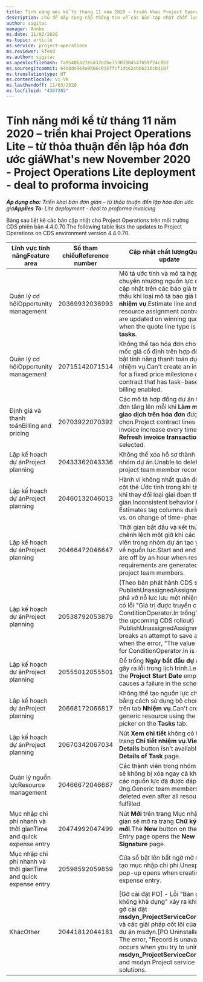 ```yaml
---
title: Tính năng mới kể từ tháng 11 năm 2020 – triển khai Project Operations Lite – từ thỏa thuận đến lập hóa đơn ước giá
description: Chủ đề này cung cấp thông tin về các bản cập nhật chất lượng được cung cấp trong lần triển khai bản phát hành Project Operations Lite tháng 11 năm 2020 - từ thỏa thuận đến lập hóa đơn ước giá.
author: sigitac
manager: Annbe
ms.date: 11/02/2020
ms.topic: article
ms.service: project-operations
ms.reviewer: kfend
ms.author: sigitac
ms.openlocfilehash: fa95406a27e6d32d2be75303904547b59f24c8b2
ms.sourcegitcommit: 64d0de964a9b66c015ffcf1db62cbb6216cb3187
ms.translationtype: HT
ms.contentlocale: vi-VN
ms.lasthandoff: 11/03/2020
ms.locfileid: "4367202"
---
```

# <a name="whats-new-november-2020---project-operations-lite-deployment---deal-to-proforma-invoicing"></a><span data-ttu-id="fb989-103">Tính năng mới kể từ tháng 11 năm 2020 – triển khai Project Operations Lite – từ thỏa thuận đến lập hóa đơn ước giá</span><span class="sxs-lookup"><span data-stu-id="fb989-103">What's new November 2020 - Project Operations Lite deployment - deal to proforma invoicing</span></span>

<span data-ttu-id="fb989-104">_**Áp dụng cho:** Triển khai bản đơn giản – từ thỏa thuận đến lập hóa đơn ước giá_</span><span class="sxs-lookup"><span data-stu-id="fb989-104">_**Applies To:** Lite deployment - deal to proforma invoicing_</span></span>

<span data-ttu-id="fb989-105">Bảng sau liệt kê các bản cập nhật cho Project Operations trên môi trường CDS phiên bản 4.4.0.70.</span><span class="sxs-lookup"><span data-stu-id="fb989-105">The following table lists the updates to Project Operations on CDS environment version 4.4.0.70.</span></span>

| <span data-ttu-id="fb989-106">Lĩnh vực tính năng</span><span class="sxs-lookup"><span data-stu-id="fb989-106">Feature area</span></span>                 | <span data-ttu-id="fb989-107">Số tham chiếu</span><span class="sxs-lookup"><span data-stu-id="fb989-107">Reference number</span></span> | <span data-ttu-id="fb989-108">Cập nhật chất lượng</span><span class="sxs-lookup"><span data-stu-id="fb989-108">Quality update</span></span>                                                                                                                                                                    |
|------------------------------|------------------|-----------------------------------------------------------------------------------------------------------------------------------------------------------------------------------|
| <span data-ttu-id="fb989-109">  Quản lý cơ hội</span><span class="sxs-lookup"><span data-stu-id="fb989-109">Opportunity management</span></span>       | <span data-ttu-id="fb989-110">2036993</span><span class="sxs-lookup"><span data-stu-id="fb989-110">2036993</span></span>          | <span data-ttu-id="fb989-111">Mô tả ước tính và mô tả hợp đồng chuyển nhượng nguồn lực được cập nhật trên các báo giá trúng thầu khi loại mô tả báo giá là **Tất cả nhiệm vụ**.</span><span class="sxs-lookup"><span data-stu-id="fb989-111">Estimate line and resource   assignment contract lines are updated on winning quotes when the quote line   type is **All tasks**.</span></span>                                                 |
| <span data-ttu-id="fb989-112">  Quản lý cơ hội</span><span class="sxs-lookup"><span data-stu-id="fb989-112">Opportunity management</span></span>       | <span data-ttu-id="fb989-113">2071514</span><span class="sxs-lookup"><span data-stu-id="fb989-113">2071514</span></span>          | <span data-ttu-id="fb989-114">Không thể tạo hóa đơn cho một mốc giá cố định trên hợp đồng đã bật tính năng thanh toán dựa trên nhiệm vụ.</span><span class="sxs-lookup"><span data-stu-id="fb989-114">Can't create an invoice for a   fixed price milestone on a contract that has task-based billing enabled.</span></span>                                                                          |
| <span data-ttu-id="fb989-115">Định giá và thanh toán</span><span class="sxs-lookup"><span data-stu-id="fb989-115">Billing and pricing</span></span>          | <span data-ttu-id="fb989-116">2070392</span><span class="sxs-lookup"><span data-stu-id="fb989-116">2070392</span></span>          | <span data-ttu-id="fb989-117">Các mô tả hợp đồng dự án trên hóa đơn tăng lên mỗi khi **Làm mới các giao dịch trên hóa đơn** được chọn.</span><span class="sxs-lookup"><span data-stu-id="fb989-117">Project contract lines on the   invoice increase every time **Refresh invoice transactions** is   selected.</span></span>                                                                       |
| <span data-ttu-id="fb989-118">Lập kế hoạch dự án</span><span class="sxs-lookup"><span data-stu-id="fb989-118">Project planning</span></span>             | <span data-ttu-id="fb989-119">2043336</span><span class="sxs-lookup"><span data-stu-id="fb989-119">2043336</span></span>          | <span data-ttu-id="fb989-120">Không thể xóa hồ sơ thành viên nhóm dự án.</span><span class="sxs-lookup"><span data-stu-id="fb989-120">Unable to delete a project team member record.</span></span>                                                                                                                                    |
| <span data-ttu-id="fb989-121">Lập kế hoạch dự án</span><span class="sxs-lookup"><span data-stu-id="fb989-121">Project planning</span></span>             | <span data-ttu-id="fb989-122">2046013</span><span class="sxs-lookup"><span data-stu-id="fb989-122">2046013</span></span>          | <span data-ttu-id="fb989-123">Hành vi không nhất quán đối với cột thẻ Ước tính trong khi tải so với khi thay đổi loại giai đoạn thời gian.</span><span class="sxs-lookup"><span data-stu-id="fb989-123">Inconsistent behavior for   Estimates tag columns during load vs. on change of time-phase type.</span></span>                                                                                   |
| <span data-ttu-id="fb989-124">Lập kế hoạch dự án</span><span class="sxs-lookup"><span data-stu-id="fb989-124">Project planning</span></span>             | <span data-ttu-id="fb989-125">2046647</span><span class="sxs-lookup"><span data-stu-id="fb989-125">2046647</span></span>          | <span data-ttu-id="fb989-126">Thời gian bắt đầu và kết thúc bị chênh lệch một giờ khi các thành viên trong nhóm dự án tạo yêu cầu về nguồn lực.</span><span class="sxs-lookup"><span data-stu-id="fb989-126">Start and end times are off by   an hour when resource requirements are generated from project team members.</span></span>                                                                      |
| <span data-ttu-id="fb989-127">Lập kế hoạch dự án</span><span class="sxs-lookup"><span data-stu-id="fb989-127">Project planning</span></span>             | <span data-ttu-id="fb989-128">2053879</span><span class="sxs-lookup"><span data-stu-id="fb989-128">2053879</span></span>          | <span data-ttu-id="fb989-129">(Theo bản phát hành CDS sắp tới) PublishUnassignedAssignments phá vỡ nỗ lực lưu một nhiệm vụ khi có lỗi "Giá trị được truyền cho ConditionOperator.In trống".</span><span class="sxs-lookup"><span data-stu-id="fb989-129">(Per the upcoming CDS   rollout)   PublishUnassignedAssignments   breaks an attempt to save a task when  the error, "The   value passed for ConditionOperator.In is   empty."</span></span> |
| <span data-ttu-id="fb989-130">Lập kế hoạch dự án</span><span class="sxs-lookup"><span data-stu-id="fb989-130">Project planning</span></span>             | <span data-ttu-id="fb989-131">2055501</span><span class="sxs-lookup"><span data-stu-id="fb989-131">2055501</span></span>          | <span data-ttu-id="fb989-132">Để trống **Ngày bắt đầu dự án** sẽ gây ra lỗi trong lịch trình.</span><span class="sxs-lookup"><span data-stu-id="fb989-132">Leaving the **Project Start   Date** empty causes a failure in the schedule.</span></span>                                                                                                      |
| <span data-ttu-id="fb989-133">Lập kế hoạch dự án</span><span class="sxs-lookup"><span data-stu-id="fb989-133">Project planning</span></span>             | <span data-ttu-id="fb989-134">2066817</span><span class="sxs-lookup"><span data-stu-id="fb989-134">2066817</span></span>          | <span data-ttu-id="fb989-135">Không thể tạo nguồn lực chung bằng cách sử dụng bộ chọn người trên tab **Nhiệm vụ**.</span><span class="sxs-lookup"><span data-stu-id="fb989-135">Can't create a generic   resource   using the people picker on   the **Tasks** tab.</span></span>                                                                                               |
| <span data-ttu-id="fb989-136">Lập kế hoạch dự án</span><span class="sxs-lookup"><span data-stu-id="fb989-136">Project planning</span></span>             | <span data-ttu-id="fb989-137">2067034</span><span class="sxs-lookup"><span data-stu-id="fb989-137">2067034</span></span>          | <span data-ttu-id="fb989-138">Nút **Xem chi tiết** không có trên trang **Chi tiết nhiệm vụ**.</span><span class="sxs-lookup"><span data-stu-id="fb989-138">**View Details** button isn't available on the **Details of Task** page.</span></span>                                                                                                         |
| <span data-ttu-id="fb989-139">Quản lý nguồn lực</span><span class="sxs-lookup"><span data-stu-id="fb989-139">Resource management</span></span>          | <span data-ttu-id="fb989-140">2046667</span><span class="sxs-lookup"><span data-stu-id="fb989-140">2046667</span></span>          | <span data-ttu-id="fb989-141">Các thành viên trong nhóm chung sẽ không bị xóa ngay cả khi tất cả các nguồn lực đã được đáp ứng.</span><span class="sxs-lookup"><span data-stu-id="fb989-141">Generic team members aren't   deleted even after all resources are fulfilled.</span></span>                                                                                                     |
| <span data-ttu-id="fb989-142">Mục nhập chi phí nhanh và thời gian</span><span class="sxs-lookup"><span data-stu-id="fb989-142">Time and quick expense entry</span></span> | <span data-ttu-id="fb989-143">2047499</span><span class="sxs-lookup"><span data-stu-id="fb989-143">2047499</span></span>          | <span data-ttu-id="fb989-144">Nút **Mới** trên trang Mục nhập thời gian sẽ mở ra trang **Chữ ký email mới**.</span><span class="sxs-lookup"><span data-stu-id="fb989-144">The **New** button on the Time   Entry page opens the **New Email Signature** page.</span></span>                                                                                               |
| <span data-ttu-id="fb989-145">Mục nhập chi phí nhanh và thời gian</span><span class="sxs-lookup"><span data-stu-id="fb989-145">Time and quick expense entry</span></span> | <span data-ttu-id="fb989-146">2059859</span><span class="sxs-lookup"><span data-stu-id="fb989-146">2059859</span></span>          | <span data-ttu-id="fb989-147">Cửa sổ bật lên bất ngờ mở ra khi tạo mục nhập chi phí.</span><span class="sxs-lookup"><span data-stu-id="fb989-147">Unexpected   pop-up opens when creating an expense entry.</span></span>                                                                                                                         |
| <span data-ttu-id="fb989-148">Khác</span><span class="sxs-lookup"><span data-stu-id="fb989-148">Other</span></span>                        | <span data-ttu-id="fb989-149">2044181</span><span class="sxs-lookup"><span data-stu-id="fb989-149">2044181</span></span>          | <span data-ttu-id="fb989-150">[Gỡ cài đặt PO] - Lỗi "Bản ghi không khả dụng" xảy ra khi bạn cố gỡ cài đặt **msdyn_ProjectServiceCore_Patch** và các giải pháp cốt lõi của Dịch vụ dự án msdyn.</span><span class="sxs-lookup"><span data-stu-id="fb989-150">[PO Uninstallation] - The error,   "Record is unavailable" occurs when you try to uninstall   **msdyn_ProjectServiceCore_Patch** and msdyn Project service core solutions.</span></span>        |
